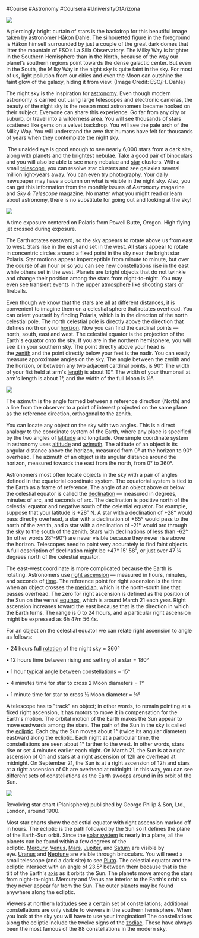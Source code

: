 #Course #Astronomy #Coursera #UniversityOfArizona 

![](https://content.teachastronomy.com/taweb/images/textbook/hrthumbs/78ed9ec6ed6aac10504205e48a3be17a9113adb8.jpg)  

A piercingly bright curtain of stars is the backdrop for this beautiful image taken by astronomer Håkon Dahle. The silhouetted figure in the foreground is Håkon himself surrounded by just a couple of the great dark domes that litter the mountain of ESO’s La Silla Observatory. The Milky Way is brighter in the Southern Hemisphere than in the North, because of the way our planet’s southern regions point towards the dense galactic center. But even in the South, the Milky Way in the night sky is quite faint in the sky. For most of us, light pollution from our cities and even the Moon can outshine the faint glow of the galaxy, hiding it from view. (Image Credit: ESO/H. Dahle)

The night sky is the inspiration for [astronomy](https://www.teachastronomy.com/glossary/astronomy). Even though modern astronomy is carried out using large telescopes and electronic cameras, the beauty of the night sky is the reason most astronomers became hooked on their subject. Everyone can share this experience. Go far from any city or suburb, or travel into a wilderness area. You will see thousands of stars scattered like gems on a velvet backdrop. You will see the pale arch of the Milky Way. You will understand the awe that humans have felt for thousands of years when they contemplate the night sky.

 The unaided eye is good enough to see nearly 6,000 stars from a dark site, along with planets and the brightest nebulae. Take a good pair of binoculars and you will also be able to see many nebulae and [star](https://www.teachastronomy.com/glossary/star) clusters. With a small [telescope](https://www.teachastronomy.com/glossary/telescope), you can resolve star clusters and see galaxies several million light-years away. You can even try photography. Your daily newspaper may have a column on what is visible in the night sky. Also, you can get this information from the monthly issues of _Astronomy_ magazine and _Sky & Telescope_ magazine. No matter what you might read or learn about astronomy, there is no substitute for going out and looking at the sky!

![](https://content.teachastronomy.com/taweb/images/textbook/hrthumbs/470f30d3761d31ec08210f22c4e6ad1aac1f1006.jpg)  

A time exposure centered on Polaris from Powell Butte, Oregon. High flying jet crossed during exposure.

The Earth rotates eastward, so the sky appears to rotate above us from east to west. Stars rise in the east and set in the west. All stars appear to rotate in concentric circles around a fixed point in the sky near the bright star Polaris. Star motions appear imperceptible from minute to minute, but over the course of an hour or so you can see new constellations rise in the east while others set in the west. Planets are bright objects that do not twinkle and change their position among the stars from night-to-night. You may even see transient events in the upper [atmosphere](https://www.teachastronomy.com/glossary/atmosphere) like shooting stars or fireballs.

Even though we know that the stars are all at different distances, it is convenient to imagine them on a celestial sphere that rotates overhead. You can orient yourself by finding Polaris, which is in the direction of the north celestial pole. The north celestial pole is directly above the direction that defines north on your [horizon](https://www.teachastronomy.com/glossary/horizon). Now you can find the cardinal points — north, south, east and west. The celestial equator is the projection of the Earth's equator onto the sky. If you are in the northern hemisphere, you will see it in your southern sky. The point directly above your head is the [zenith](https://www.teachastronomy.com/glossary/zenith) and the point directly below your feet is the nadir. You can easily measure approximate angles on the sky. The angle between the zenith and the horizon, or between any two adjacent cardinal points, is 90°. The width of your fist held at arm's [length](https://www.teachastronomy.com/glossary/length) is about 10°. The width of your thumbnail at arm's length is about 1°, and the width of the full Moon is ½°.  
  

![](https://content.teachastronomy.com/taweb/images/textbook/hrthumbs/40124879547344e29d73823f9f1085aae47b4df7.png)  

The azimuth is the angle formed between a reference direction (North) and a line from the observer to a point of interest projected on the same plane as the reference direction, orthogonal to the zenith.

You can locate any object on the sky with two angles. This is a direct analogy to the coordinate system of the Earth, where any place is specified by the two angles of [latitude](https://www.teachastronomy.com/glossary/latitude) and longitude. One simple coordinate system in astronomy uses [altitude](https://www.teachastronomy.com/glossary/altitude) and [azimuth](https://www.teachastronomy.com/glossary/azimuth). The altitude of an object is its angular distance above the horizon, measured from 0° at the horizon to 90° overhead. The azimuth of an object is its angular distance around the horizon, measured towards the east from the north, from 0° to 360°.

Astronomers most often locate objects in the sky with a pair of angles defined in the equatorial coordinate system. The equatorial system is tied to the Earth as a frame of reference. The angle of an object above or below the celestial equator is called the [declination](https://www.teachastronomy.com/glossary/declination) — measured in degrees, minutes of arc, and seconds of arc. The declination is positive north of the celestial equator and negative south of the celestial equator. For example, suppose that your latitude is +28° N. A star with a declination of +28° would pass directly overhead, a star with a declination of +65° would pass to the north of the zenith, and a star with a declination of -21° would arc through the sky to the south of the zenith. Stars with declinations of less than -62° (in other words 28°-90°) are never visible because they never rise above the horizon. Telescopes need to point very accurately to find faint objects. A full description of declination might be +47° 15' 58", or just over 47 ¼ degrees north of the celestial equator.

The east-west coordinate is more complicated because the Earth is rotating. Astronomers use [right ascension](https://www.teachastronomy.com/glossary/right-ascension) — measured in hours, minutes, and seconds of [time](https://www.teachastronomy.com/glossary/time). The reference point for right ascension is the time when an object crosses the [meridian](https://www.teachastronomy.com/glossary/meridian), which is the north-south line that passes overhead. The zero for right ascension is defined as the position of the Sun on the vernal [equinox](https://www.teachastronomy.com/glossary/equinox), which is around March 21 each year. Right ascension increases toward the east because that is the direction in which the Earth turns. The range is 0 to 24 hours, and a particular right ascension might be expressed as 6h 47m 56.4s.

For an object on the celestial equator we can relate right ascension to angle as follows:

• 24 hours full [rotation](https://www.teachastronomy.com/glossary/rotation) of the night sky = 360°

• 12 hours time between rising and setting of a star = 180°

• 1 hour typical angle between constellations = 15°

• 4 minutes time for star to cross 2 Moon diameters = 1°

• 1 minute time for star to cross ½ Moon diameter = ¼°

A telescope has to "track" an object; in other words, to remain pointing at a fixed right ascension, it has motors to move it in compensation for the Earth's motion. The orbital motion of the Earth makes the Sun appear to move eastwards among the stars. The path of the Sun in the sky is called the [ecliptic](https://www.teachastronomy.com/glossary/ecliptic). Each day the Sun moves about 1° (twice its angular diameter) eastward along the ecliptic. Each night at a particular time, the constellations are seen about 1° farther to the west. In other words, stars rise or set 4 minutes earlier each night. On March 21, the Sun is at a right ascension of 0h and stars at a right ascension of 12h are overhead at midnight. On September 21, the Sun is at a right ascension of 12h and stars at a right ascension of 0h are overhead at midnight. In this way, you can see different sets of constellations as the Earth sweeps around in its [orbit](https://www.teachastronomy.com/glossary/orbit) of the Sun.

![](https://content.teachastronomy.com/taweb/images/textbook/hrthumbs/e3def78de80eb1d127b3f02dc591ed32a7bca4fd.jpg)  

Revolving star chart (Planisphere) published by George Philip & Son, Ltd., London, around 1900.

Most star charts show the celestial equator with right ascension marked off in hours. The ecliptic is the path followed by the Sun so it defines the plane of the Earth-Sun orbit. Since the [solar system](https://www.teachastronomy.com/glossary/solar-system) is nearly in a plane, all the planets can be found within a few degrees of the ecliptic. [Mercury](https://www.teachastronomy.com/glossary/Mercury), [Venus](https://www.teachastronomy.com/glossary/Venus), [Mars](https://www.teachastronomy.com/glossary/Mars), [Jupiter](https://www.teachastronomy.com/glossary/Jupiter), and [Saturn](https://www.teachastronomy.com/glossary/Saturn) are visible by eye. [Uranus](https://www.teachastronomy.com/glossary/Uranus) and [Neptune](https://www.teachastronomy.com/glossary/Neptune) are visible through binoculars. You will need a small telescope (and a dark site) to see [Pluto](https://www.teachastronomy.com/glossary/Pluto). The celestial equator and the ecliptic intersect with an angle of 23.5° between them because that is the tilt of the Earth's [axis](https://www.teachastronomy.com/glossary/axis) as it orbits the Sun. The planets move among the stars from night-to-night. Mercury and Venus are interior to the Earth's orbit so they never appear far from the Sun. The outer planets may be found anywhere along the ecliptic.

Viewers at northern latitudes see a certain set of constellations; additional constellations are only visible to viewers in the southern hemisphere. When you look at the sky you will have to use your imagination! The constellations along the ecliptic include the twelve signs of the [zodiac](https://www.teachastronomy.com/glossary/zodiac). These have always been the most famous of the 88 constellations in the modern sky.